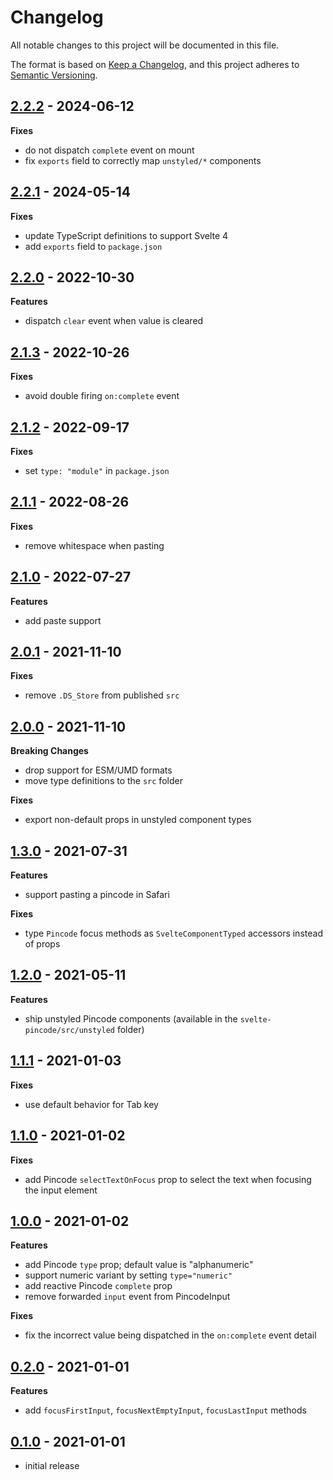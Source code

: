 # Changelog

All notable changes to this project will be documented in this file.

The format is based on [Keep a Changelog](https://keepachangelog.com/en/1.0.0/),
and this project adheres to [Semantic Versioning](https://semver.org/spec/v2.0.0.html).

<!-- ## Unreleased -->

## [2.2.2](https://github.com/metonym/svelte-pincode/releases/tag/v2.2.2) - 2024-06-12

**Fixes**

- do not dispatch `complete` event on mount
- fix `exports` field to correctly map `unstyled/*` components

## [2.2.1](https://github.com/metonym/svelte-pincode/releases/tag/v2.2.1) - 2024-05-14

**Fixes**

- update TypeScript definitions to support Svelte 4
- add `exports` field to `package.json`

## [2.2.0](https://github.com/metonym/svelte-pincode/releases/tag/v2.2.0) - 2022-10-30

**Features**

- dispatch `clear` event when value is cleared

## [2.1.3](https://github.com/metonym/svelte-pincode/releases/tag/v2.1.3) - 2022-10-26

**Fixes**

- avoid double firing `on:complete` event

## [2.1.2](https://github.com/metonym/svelte-pincode/releases/tag/v2.1.2) - 2022-09-17

**Fixes**

- set `type: "module"` in `package.json`

## [2.1.1](https://github.com/metonym/svelte-pincode/releases/tag/v2.1.1) - 2022-08-26

**Fixes**

- remove whitespace when pasting

## [2.1.0](https://github.com/metonym/svelte-pincode/releases/tag/v2.1.0) - 2022-07-27

**Features**

- add paste support

## [2.0.1](https://github.com/metonym/svelte-pincode/releases/tag/v2.0.1) - 2021-11-10

**Fixes**

- remove `.DS_Store` from published `src`

## [2.0.0](https://github.com/metonym/svelte-pincode/releases/tag/v2.0.0) - 2021-11-10

**Breaking Changes**

- drop support for ESM/UMD formats
- move type definitions to the `src` folder

**Fixes**

- export non-default props in unstyled component types

## [1.3.0](https://github.com/metonym/svelte-pincode/releases/tag/v1.3.0) - 2021-07-31

**Features**

- support pasting a pincode in Safari

**Fixes**

- type `Pincode` focus methods as `SvelteComponentTyped` accessors instead of props

## [1.2.0](https://github.com/metonym/svelte-pincode/releases/tag/v1.2.0) - 2021-05-11

**Features**

- ship unstyled Pincode components (available in the `svelte-pincode/src/unstyled` folder)

## [1.1.1](https://github.com/metonym/svelte-pincode/releases/tag/v1.1.1) - 2021-01-03

**Fixes**

- use default behavior for Tab key

## [1.1.0](https://github.com/metonym/svelte-pincode/releases/tag/v1.1.0) - 2021-01-02

**Fixes**

- add Pincode `selectTextOnFocus` prop to select the text when focusing the input element

## [1.0.0](https://github.com/metonym/svelte-pincode/releases/tag/v1.0.0) - 2021-01-02

**Features**

- add Pincode `type` prop; default value is "alphanumeric"
- support numeric variant by setting `type="numeric"`
- add reactive Pincode `complete` prop
- remove forwarded `input` event from PincodeInput

**Fixes**

- fix the incorrect value being dispatched in the `on:complete` event detail

## [0.2.0](https://github.com/metonym/svelte-pincode/releases/tag/v0.2.0) - 2021-01-01

**Features**

- add `focusFirstInput`, `focusNextEmptyInput`, `focusLastInput` methods

## [0.1.0](https://github.com/metonym/svelte-pincode/releases/tag/v0.1.0) - 2021-01-01

- initial release
